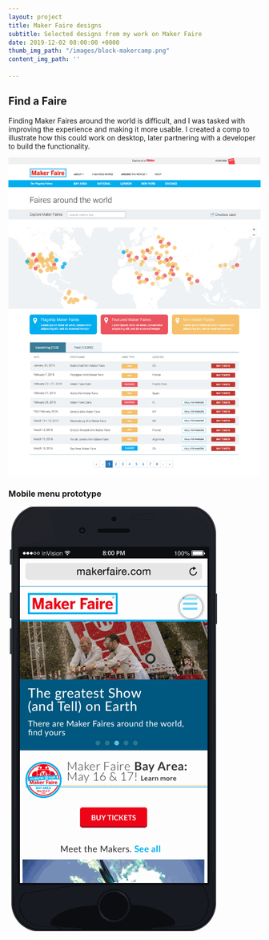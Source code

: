 ```yaml
---
layout: project
title: Maker Faire designs
subtitle: Selected designs from my work on Maker Faire
date: 2019-12-02 08:00:00 +0000
thumb_img_path: "/images/block-makercamp.png"
content_img_path: ''

---
```

## Find a Faire

Finding Maker Faires around the world is difficult, and I was tasked with improving the experience and making it more usable. I created a comp to illustrate how this could work on desktop, later partnering with a developer to build the functionality.

![](/images/screen-makerfaire-aroundtheworld-1.png)

### Mobile menu prototype

![](/images/proto-makerfaire-mobilemenu-1.gif)